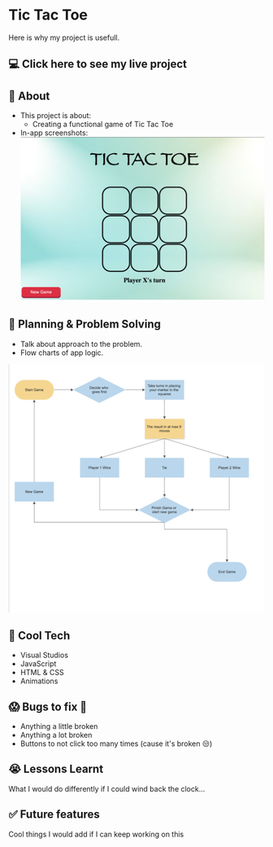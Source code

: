 # Tic Tac Toe

Here is why my project is usefull.

## :computer: Click here to see my live project


## :page_facing_up: About

- This project is about:
  - Creating a functional game of Tic Tac Toe
- In-app screenshots:
![alt text](https://github.com/vanshaz12/Tic-Tac-Toe/blob/main/Screenshot%202023-04-23%20at%2011.55.29%20pm.png)


## :pencil: Planning & Problem Solving
- Talk about approach to the problem. 
- Flow charts of app logic.

![alt text](https://github.com/vanshaz12/Tic-Tac-Toe/blob/main/flowchart.png)

## :rocket: Cool Tech
- Visual Studios 
- JavaScript
- HTML & CSS
- Animations 

## :scream: Bugs to fix :poop:
- Anything a little broken
- Anything a lot broken
- Buttons to not click too many times (cause it's broken :unamused:)

## :sob: Lessons Learnt
What I would do differently if I could wind back the clock...

## :white_check_mark: Future features 
Cool things I would add if I can keep working on this 